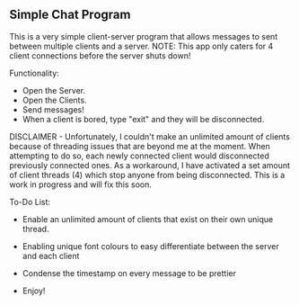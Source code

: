 Simple Chat Program
-------------------

This is a very simple client-server program that allows messages to sent between multiple clients and a server.
NOTE: This app only caters for 4 client connections before the server shuts down!

Functionality:
- Open the Server.
- Open the Clients.
- Send messages!
- When a client is bored, type "exit" and they will be disconnected.

DISCLAIMER - Unfortunately, I couldn't make an unlimited amount of clients because of threading issues that are beyond me at the moment.
When attempting to do so, each newly connected client would disconnected previously connected ones. As a workaround, I have
activated a set amount of client threads (4) which stop anyone from being disconnected. This is a work in progress and will fix this soon.

To-Do List:
- Enable an unlimited amount of clients that exist on their own unique thread.
- Enabling unique font colours to easy differentiate between the server and each client
- Condense the timestamp on every message to be prettier

- Enjoy!
  




